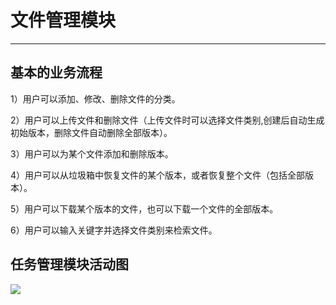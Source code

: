 # 文件管理模块

---

## 基本的业务流程

1）用户可以添加、修改、删除文件的分类。

2）用户可以上传文件和删除文件（上传文件时可以选择文件类别,创建后自动生成初始版本，删除文件自动删除全部版本）。

3）用户可以为某个文件添加和删除版本。

4）用户可以从垃圾箱中恢复文件的某个版本，或者恢复整个文件（包括全部版本）。

5）用户可以下载某个版本的文件，也可以下载一个文件的全部版本。

6）用户可以输入关键字并选择文件类别来检索文件。

## 任务管理模块活动图

![](/img/泳道图（文件管理）.png)

